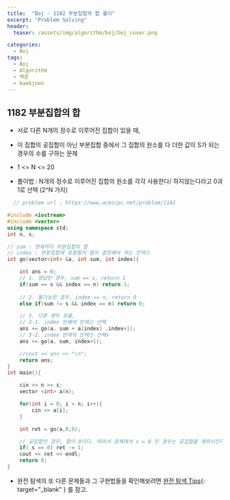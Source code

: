 ```yaml
---
title:  "Boj - 1182 부분집합의 합 풀이"
excerpt: "Problem Solving"
header:
  teaser: /assets/img/algorithm/boj/boj_cover.png

categories:
  - Boj
tags:
  - Boj
  - Algorithm
  - 백준
  - baekjoon
---
```

## 1182 부분집합의 합

- 서로 다른 N개의 정수로 이루어진 집합이 있을 때, 
- 이 집합의 공집합이 아닌 부분집합 중에서 그 집합의 원소를 다 더한 값이 S가 되는 경우의 수를 구하는 문제
- 1 <= N <= 20

- 풀이법 : N개의 정수로 이루어진 집합의 원소를 각각 사용한다/ 하지않는다라고 0과 1로 선택 (2^N 가지)


```cpp
  // problem url : https://www.acmicpc.net/problem/1182

#include <iostream>
#include <vector>
using namespace std;
int n, s;

// sum : 현재까지 부분집합의 합
// index : 부분집합에 포함할지 말지 결정해야 하는 인덱스
int go(vector<int> &a, int sum, int index){

    int ans = 0;
    // 1. 정답인 경우, sum == s, return 1
    if(sum == s && index == n) return 1;
    
    // 2. 불가능한 경우, index == n, return 0
    else if(sum != s && index == n) return 0;

    // 3. 다른 경우 호출,
    // 3-1. index 번째의 인덱스 선택
    ans += go(a, sum + a[index] ,index+1);
    // 3-2. index 번재의 인덱스 선택x
    ans += go(a, sum, index+1);

    //cout << ans << "\n";
    return ans;
}
int main(){

    cin >> n >> s;
    vector <int> a(n);

    for(int i = 0; i < n; i++){
        cin >> a[i];
    }

    int ret = go(a,0,0);

    // 공집합인 경우, 합이 0이다. 따라서 문제에서 s = 0 인 경우는 공집합을 제외시킨다.
    if( s == 0) ret -= 1;
    cout << ret << endl;
    return 0;
}
```

- 완전 탐색의 또 다른 문제들과 그 구현법들을 확인해보려면 [완전 탐색 Tips](https://hyunjae-lee.github.io/problem%20solving/bruteforce/){: target="_blank" } 를 참고.

